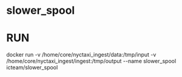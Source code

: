 # slower_spool

# RUN
docker run -v /home/core/nyctaxi_ingest/data:/tmp/input -v /home/core/nyctaxi_ingest/ingest:/tmp/output --name slower_spool icteam/slower_spool

